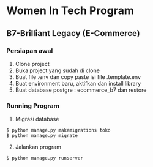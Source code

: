 # Women In Tech Program
## B7-Brilliant Legacy (E-Commerce)
### Persiapan awal
1. Clone project
2. Buka project yang sudah di clone
3. Buat file .env dan copy paste isi file .template.env
4. Buat environment baru, aktifkan dan install library
5. Buat database postgre : ecommerce_b7 dan restore

### Running Program
1. Migrasi database 
```
$ python manage.py makemigrations toko
$ python manage.py migrate
```
2. Jalankan program
```
$ python manage.py runserver
```
